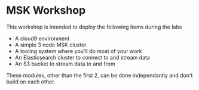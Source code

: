 # MSK Workshop

This workshop is intended to deploy the following items during the labs

- A cloud9 environment 
- A simple 3 node MSK cluster
- A tooling system where you'll do most of your work
- An Elasticsearch cluster to connect to and stream data
- An S3 bucket to stream data to and from

These modules, other than the first 2, can be done independantly and don't build on each other.
